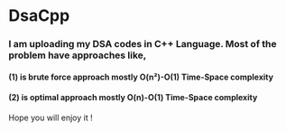 # DsaCpp
<h3>I am uploading my DSA codes in C++ Language.
Most of the problem have approaches like,</h3>
<h4>(1) is brute force approach mostly O(n²)-O(1) Time-Space complexity</h4>
<h4>(2) is optimal approach mostly O(n)-O(1) Time-Space complexity</h4>
Hope you will enjoy it ! <br<
Happy coding ! 🎉💻
